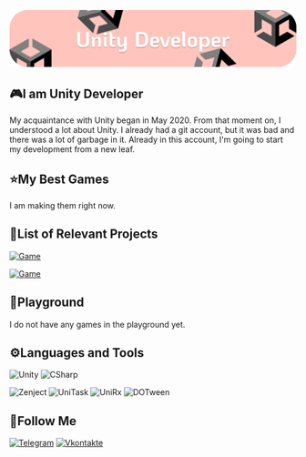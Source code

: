 ![Header](https://github.com/SanyaLorik/SanyaLorik/blob/main/assets/header.png)

## 🎮I am Unity Developer
My acquaintance with Unity began in May 2020. From that moment on, I understood a lot about Unity. I already had a git account, but it was bad and there was a lot of garbage in it. Already in this account, I'm going to start my development from a new leaf.

## ⭐My Best Games
I am making them right now.

## 📃List of Relevant Projects
[![Game](https://img.shields.io/badge/-🕹️Invaders-1FAB89?style=for-the-badge&logo)](https://github.com/SanyaLorik/Invaders)

[![Game](https://img.shields.io/badge/-🕹️Through_Me-1FAB89?style=for-the-badge&logo)](https://github.com/SanyaLorik/ThroughMe)

## 🏪Playground
I do not have any games in the playground yet.

## ⚙️Languages and Tools
![Unity](https://img.shields.io/badge/-Unity-F85F73?style=for-the-badge&logo=Unity)
![CSharp](https://img.shields.io/badge/-CSharp-F85F73?style=for-the-badge&logo=CSharp)

![Zenject](https://img.shields.io/badge/-Zenject-A2D5F2?style=flat-square&logo)
![UniTask](https://img.shields.io/badge/-UniTask-A2D5F2?style=flat-square&logo)
![UniRx](https://img.shields.io/badge/-UniRx-A2D5F2?style=flat-square&logo)
![DOTween](https://img.shields.io/badge/-DOTween-A2D5F2?style=flat-square&logo)

## 👨Follow Me
[![Telegram](https://img.shields.io/badge/-Telegram-3282B8?style=for-the-badge&logo=Telegram)](https://t.me/boss_alexander)
[![Vkontakte](https://img.shields.io/badge/-Vkontakte-3282B8?style=for-the-badge&logo=Telegram)](https://vk.com/sasha_bir)
